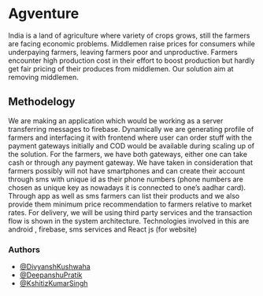
# Agventure

India is a land of agriculture where variety of crops grows, still the farmers are facing economic problems. Middlemen raise prices for consumers while underpaying farmers, leaving farmers poor and unproductive. Farmers encounter high production cost in their effort to boost production but hardly get fair pricing of their produces from middlemen. Our solution aim at removing middlemen.

## Methodelogy 
We are making an application which would be working as a server transferring messages to firebase.
Dynamically we are generating profile of farmers and interfacing it with frontend where user can order stuff with the payment gateways initially and COD would be available during scaling up of the solution.
For the farmers, we have both gateways, either one can take cash or through any payment gateway. We have taken in consideration that farmers possibly will not have smartphones and can create their account through sms with unique id as their phone numbers (phone numbers are chosen as unique key as nowadays it is connected to one’s aadhar card).
Through app as well as sms farmers can list their products and we also provide them minimum price recommendation to farmers relative to market rates. For delivery, we will be using third party services and the transaction flow is shown in the system architecture.
Technologies involved in this are android , firebase, sms services and React js (for website)

### Authors

- [@DivyanshKushwaha](https://github.com/divyansh-dxn)
- [@DeepanshuPratik](https://github.com/DeepanshuPratik)
- [@KshitizKumarSingh](https://github.com/kshitizsingh452)

